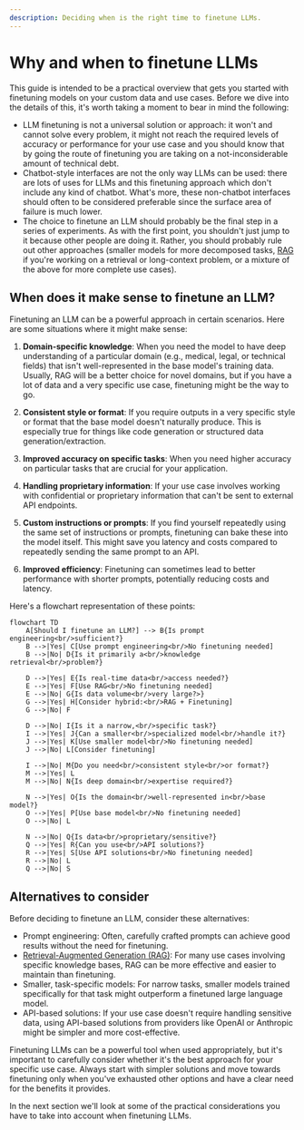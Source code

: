 ```yaml
---
description: Deciding when is the right time to finetune LLMs.
---
```


# Why and when to finetune LLMs

This guide is intended to be a practical overview that gets you started with
finetuning models on your custom data and use cases. Before we dive into the details of this, it's worth taking a moment to bear in mind the following:

- LLM finetuning is not a universal solution or approach: it won't and cannot solve every problem, it might not reach the required levels of accuracy or performance for your use case and you should know that by going the route of finetuning you are taking on a not-inconsiderable amount of technical debt.
- Chatbot-style interfaces are not the only way LLMs can be used: there are lots of uses for LLMs and this finetuning approach which don't include any kind of chatbot. What's more, these non-chatbot interfaces should often to be considered preferable since the surface area of failure is much lower.
- The choice to finetune an LLM should probably be the final step in a series of experiments. As with the first point, you shouldn't just jump to it because other people are doing it. Rather, you should probably rule out other approaches (smaller models for more decomposed tasks, [RAG](../rag-with-zenml/understanding-rag.md) if you're working on a retrieval or long-context problem, or a mixture of the above for more complete use cases).

## When does it make sense to finetune an LLM?

Finetuning an LLM can be a powerful approach in certain scenarios. Here are some situations where it might make sense:

1. **Domain-specific knowledge**: When you need the model to have deep understanding
   of a particular domain (e.g., medical, legal, or technical fields) that isn't
   well-represented in the base model's training data. Usually, RAG will be a
   better choice for novel domains, but if you have a lot of data and a very
   specific use case, finetuning might be the way to go.

2. **Consistent style or format**: If you require outputs in a very specific style
   or format that the base model doesn't naturally produce. This is especially
   true for things like code generation or structured data generation/extraction.

3. **Improved accuracy on specific tasks**: When you need higher accuracy on particular tasks that are crucial for your application.

4. **Handling proprietary information**: If your use case involves working with confidential or proprietary information that can't be sent to external API endpoints.

5. **Custom instructions or prompts**: If you find yourself repeatedly using the
   same set of instructions or prompts, finetuning can bake these into the model
   itself. This might save you latency and costs compared to repeatedly sending the same prompt to an API.

6. **Improved efficiency**: Finetuning can sometimes lead to better performance with shorter prompts, potentially reducing costs and latency.

Here's a flowchart representation of these points:

```mermaid
flowchart TD
    A[Should I finetune an LLM?] --> B{Is prompt engineering<br/>sufficient?}
    B -->|Yes| C[Use prompt engineering<br/>No finetuning needed]
    B -->|No| D{Is it primarily a<br/>knowledge retrieval<br/>problem?}
    
    D -->|Yes| E{Is real-time data<br/>access needed?}
    E -->|Yes| F[Use RAG<br/>No finetuning needed]
    E -->|No| G{Is data volume<br/>very large?>}
    G -->|Yes| H[Consider hybrid:<br/>RAG + Finetuning]
    G -->|No| F
    
    D -->|No| I{Is it a narrow,<br/>specific task?}
    I -->|Yes| J{Can a smaller<br/>specialized model<br/>handle it?}
    J -->|Yes| K[Use smaller model<br/>No finetuning needed]
    J -->|No| L[Consider finetuning]
    
    I -->|No| M{Do you need<br/>consistent style<br/>or format?}
    M -->|Yes| L
    M -->|No| N{Is deep domain<br/>expertise required?}
    
    N -->|Yes| O{Is the domain<br/>well-represented in<br/>base model?}
    O -->|Yes| P[Use base model<br/>No finetuning needed]
    O -->|No| L
    
    N -->|No| Q{Is data<br/>proprietary/sensitive?}
    Q -->|Yes| R{Can you use<br/>API solutions?}
    R -->|Yes| S[Use API solutions<br/>No finetuning needed]
    R -->|No| L
    Q -->|No| S
```

## Alternatives to consider

Before deciding to finetune an LLM, consider these alternatives:

- Prompt engineering: Often, carefully crafted prompts can achieve good results without the need for finetuning.
- [Retrieval-Augmented Generation (RAG)](../rag-with-zenml/understanding-rag.md): For many use cases involving specific knowledge bases, RAG can be more effective and easier to maintain than finetuning.
- Smaller, task-specific models: For narrow tasks, smaller models trained specifically for that task might outperform a finetuned large language model.
- API-based solutions: If your use case doesn't require handling sensitive data, using API-based solutions from providers like OpenAI or Anthropic might be simpler and more cost-effective.

Finetuning LLMs can be a powerful tool when used appropriately, but it's important to carefully consider whether it's the best approach for your specific use case. Always start with simpler solutions and move towards finetuning only when you've exhausted other options and have a clear need for the benefits it provides.

In the next section we'll look at some of the practical considerations you have
to take into account when finetuning LLMs.
